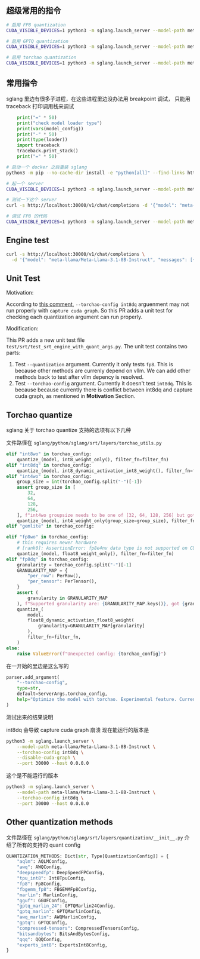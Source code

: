 

## 超级常用的指令

```bash
# 启用 FP8 quantization
CUDA_VISIBLE_DEVICES=1 python3 -m sglang.launch_server --model-path meta-llama/Meta-Llama-3.1-8B-Instruct --quantization fp8 --port 30000 --host 0.0.0.0

# 启用 GPTQ quantization
CUDA_VISIBLE_DEVICES=1 python3 -m sglang.launch_server --model-path meta-llama/Meta-Llama-3.1-8B-Instruct --quantization marlin --port 30000 --host 0.0.0.0

# 启用 torchao quantization
CUDA_VISIBLE_DEVICES=1 python3 -m sglang.launch_server --model-path meta-llama/Meta-Llama-3.1-8B-Instruct --torchao-config int4wo-128 --port 30000 --host 0.0.0.0

```

## 常用指令

sglang 里边有很多子进程，在这些进程里边没办法用 breakpoint 调试，
只能用 traceback 打印调用栈来调试

```python
    print("=" * 50)
    print("check model loader type")
    print(vars(model_config))
    print("-" * 50)
    print(type(loader))
    import traceback
    traceback.print_stack()
    print("=" * 50)
```

```bash
# 启动一个 docker 之后重装 sglang
python3 -m pip --no-cache-dir install -e "python[all]" --find-links https://flashinfer.ai/whl/cu121/torch2.4/flashinfer/

# 起一个 server
CUDA_VISIBLE_DEVICES=1 python3 -m sglang.launch_server --model-path meta-llama/Meta-Llama-3.1-8B-Instruct --port 30000 --host 0.0.0.0

# 测试一下这个 server
curl -s http://localhost:30000/v1/chat/completions -d '{"model": "meta-llama/Meta-Llama-3.1-8B-Instruct", "messages": [{"role": "user", "content": "What is the capital of France?"}]}'

# 调试 FP8 的代码
CUDA_VISIBLE_DEVICES=1 python3 -m sglang.launch_server --model-path meta-llama/Meta-Llama-3.1-8B-Instruct --quantization fp8 --port 30000 --host 0.0.0.0

```



## Engine test

```bash
curl -s http://localhost:30000/v1/chat/completions \
  -d '{"model": "meta-llama/Meta-Llama-3.1-8B-Instruct", "messages": [{"role": "user", "content": "What is the capital of France?"}]}'
```

## Unit Test

Motivation:

According to [this comment](https://github.com/sgl-project/sglang/issues/2219#issuecomment-2510489460), `--torchao-config int8dq` arguenment may not run properly with `capture cuda graph`. So this PR adds a unit test for checking each quantization argument can run properly.

Modification:

This PR adds a new unit test file `test/srt/test_srt_engine_with_quant_args.py`. The unit test contains two parts:
1. Test `--quantization` argument. Currently it only tests `fp8`. This is because other methods are currenly depend on vllm. We can add other methods back to test after vllm depency is resolved.
2. Test `--torchao-config` argument. Currently it doesn't test `int8dq`. This is because because currently there is conflict between int8dq and capture cuda graph, as mentioned in **Motivation** Section. 

## Torchao quantize

sglang 关于 torchao quantize 支持的选项有以下几种

文件路径在 `sglang/python/sglang/srt/layers/torchao_utils.py`

```python
elif "int8wo" in torchao_config:
    quantize_(model, int8_weight_only(), filter_fn=filter_fn)
elif "int8dq" in torchao_config:
    quantize_(model, int8_dynamic_activation_int8_weight(), filter_fn=filter_fn)
elif "int4wo" in torchao_config:
    group_size = int(torchao_config.split("-")[-1])
    assert group_size in [
        32,
        64,
        128,
        256,
    ], f"int4wo groupsize needs to be one of [32, 64, 128, 256] but got {group_size}"
    quantize_(model, int4_weight_only(group_size=group_size), filter_fn=filter_fn)
elif "gemlite" in torchao_config:

elif "fp8wo" in torchao_config:
    # this requires newer hardware
    # [rank0]: AssertionError: fp8e4nv data type is not supported on CUDA arch < 89
    quantize_(model, float8_weight_only(), filter_fn=filter_fn)
elif "fp8dq" in torchao_config:
    granularity = torchao_config.split("-")[-1]
    GRANULARITY_MAP = {
        "per_row": PerRow(),
        "per_tensor": PerTensor(),
    }
    assert (
        granularity in GRANULARITY_MAP
    ), f"Supported granularity are: {GRANULARITY_MAP.keys()}, got {granularity}"
    quantize_(
        model,
        float8_dynamic_activation_float8_weight(
            granularity=GRANULARITY_MAP[granularity]
        ),
        filter_fn=filter_fn,
    )
else:
    raise ValueError(f"Unexpected config: {torchao_config}")

```


在一开始的里边是这么写的
```python
parser.add_argument(
    "--torchao-config",
    type=str,
    default=ServerArgs.torchao_config,
    help="Optimize the model with torchao. Experimental feature. Current choices are: int8dq, int8wo, int4wo-<group_size>, fp8wo, fp8dq-per_tensor, fp8dq-per_row",
)
```

测试出来的结果说明

int8dq 会导致 capture cuda graph 崩溃
现在能运行的版本是
```bash
python3 -m sglang.launch_server \
    --model-path meta-llama/Meta-Llama-3.1-8B-Instruct \
    --torchao-config int8dq \
    --disable-cuda-graph \
    --port 30000 --host 0.0.0.0
```


这个是不能运行的版本
```bash
python3 -m sglang.launch_server \
    --model-path meta-llama/Meta-Llama-3.1-8B-Instruct \
    --torchao-config int8dq \
    --port 30000 --host 0.0.0.0
```



## Other quantization methods

文件路径在 `sglang/python/sglang/srt/layers/quantization/__init__.py` 介绍了所有的支持的 quant config

```python
QUANTIZATION_METHODS: Dict[str, Type[QuantizationConfig]] = {
    "aqlm": AQLMConfig,
    "awq": AWQConfig,
    "deepspeedfp": DeepSpeedFPConfig,
    "tpu_int8": Int8TpuConfig,
    "fp8": Fp8Config,
    "fbgemm_fp8": FBGEMMFp8Config,
    "marlin": MarlinConfig,
    "gguf": GGUFConfig,
    "gptq_marlin_24": GPTQMarlin24Config,
    "gptq_marlin": GPTQMarlinConfig,
    "awq_marlin": AWQMarlinConfig,
    "gptq": GPTQConfig,
    "compressed-tensors": CompressedTensorsConfig,
    "bitsandbytes": BitsAndBytesConfig,
    "qqq": QQQConfig,
    "experts_int8": ExpertsInt8Config,
}
```


